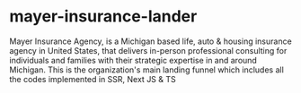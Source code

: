 # mayer-insurance-lander
Mayer Insurance Agency, is a Michigan based life, auto &amp; housing insurance agency in United States, that delivers in-person professional consulting for individuals and families with their strategic expertise in and around Michigan. This is the organization's main landing funnel which includes all the codes implemented in SSR, Next JS &amp; TS
